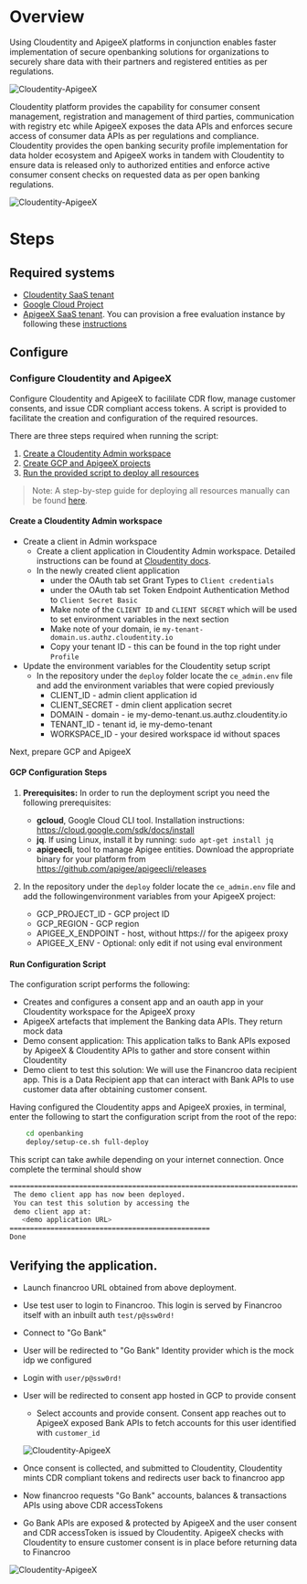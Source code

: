 # Overview

Using Cloudentity and ApigeeX platforms in conjunction enables faster implementation of secure openbanking solutions
for organizations to securely share data with their partners and registered entities as per
regulations.

![Cloudentity-ApigeeX](./images/ce-apigeex-openbanking-overview.png)

 Cloudentity platform provides the capability for consumer consent management, registration and management of third parties, communication with registry etc while ApigeeX exposes the data APIs and enforces secure access of consumer data APIs as per regulations and compliance.  Cloudentity provides the open banking security profile implementation for data holder ecosystem and ApigeeX works in tandem with Cloudentity to ensure data is released only to authorized entities and enforce active consumer consent checks on requested data as per open banking regulations.

![Cloudentity-ApigeeX](./images/ce-apigeex-overview.jpeg)

# Steps

## Required systems

* [Cloudentity SaaS tenant](https://developer.cloudentity.com/get_started/getting_started_with_cloudentity_access_management/)
* [Google Cloud Project](https://cloud.google.com/resource-manager/docs/creating-managing-projects#creating_a_project)
* [ApigeeX SaaS tenant](https://cloud.google.com/apigee). You can provision a free evaluation instance by following these [instructions](https://cloud.google.com/apigee/docs/api-platform/get-started/eval-orgs)

## Configure

### Configure Cloudentity and ApigeeX

Configure Cloudentity and ApigeeX to facililate CDR flow, manage customer consents, and issue CDR compliant
access tokens. A script is provided to facilitate the creation and configuration of the required resources.

There are three steps required when running the script:

1. [Create a Cloudentity Admin workspace](#Create-a-Cloudentity-Admin-workspace)
2. [Create GCP and ApigeeX projects](#GCP-Deployment-Steps)
3. [Run the provided script to deploy all resources](#deploying-the-script)

>Note: A step-by-step guide for deploying all resources manually can be found [here](/README_DETAILED.md).

#### Create a Cloudentity Admin workspace

* Create a client in Admin workspace
   * Create a client application in Cloudentity Admin workspace. Detailed instructions can be found at [Cloudentity docs](https://developer.cloudentity.com/howtos/tenant_configuration/adding_workspaces/).
   * In the newly created client application
      * under the OAuth tab set Grant Types to `Client credentials`
      * under the OAuth tab set Token Endpoint Authentication Method to `Client Secret Basic`
      * Make note of the `CLIENT ID` and `CLIENT SECRET` which will be used to set environment variables in the next section
      * Make note of your domain, ie `my-tenant-domain.us.authz.cloudentity.io`
      * Copy your tenant ID - this can be found in the top right under `Profile`
* Update the environment variables for the Cloudentity setup script
   * In the repository under the `deploy` folder locate the `ce_admin.env` file and add the environment variables that were copied previously
      * CLIENT_ID - admin client application id
      * CLIENT_SECRET - dmin client application secret
      * DOMAIN - domain - ie my-demo-tenant.us.authz.cloudentity.io
      * TENANT_ID - tenant id, ie my-demo-tenant
      * WORKSPACE_ID - your desired workspace id without spaces

Next, prepare GCP and ApigeeX

#### GCP Configuration Steps

1. __Prerequisites:__ In order to run the deployment script you need the following prerequisites:
   - __gcloud__, Google Cloud CLI tool. Installation instructions: https://cloud.google.com/sdk/docs/install
   - __jq__. If using Linux, install it by running: `sudo apt-get install jq`
   - __apigeecli__, tool to manage Apigee entities. Download the appropriate binary for your platform from https://github.com/apigee/apigeecli/releases

2. In the repository under the `deploy` folder locate the `ce_admin.env` file and add the followingenvironment variables from your ApigeeX project:
   - GCP_PROJECT_ID - GCP project ID
   - GCP_REGION - GCP region
   - APIGEE_X_ENDPOINT - host, without https:// for the apigeex proxy
   - APIGEE_X_ENV - Optional: only edit if not using eval environment

#### Run Configuration Script

The configuration script performs the following:
 - Creates and configures a consent app and an oauth app in your Cloudentity workspace for the ApigeeX proxy
 - ApigeeX artefacts that implement the Banking data APIs. They return mock data
 - Demo consent application: This application talks to Bank APIs exposed by ApigeeX & Cloudentity APIs to gather and store consent within Cloudentity
 - Demo client to test this solution: We will use the Financroo data recipient app. This is a Data Recipient app that can interact with Bank APIs to use customer data after obtaining customer consent.

Having configured the Cloudentity apps and ApigeeX proxies, in terminal, enter the following to start the configuration script from the root of the repo:
```bash
    cd openbanking
    deploy/setup-ce.sh full-deploy
```

This script can take awhile depending on your internet connection. Once complete the terminal should show
```bash
===================================================================================================
 The demo client app has now been deployed.
 You can test this solution by accessing the
 demo client app at:
   <demo application URL>
=================================================
Done
```

## Verifying the application.

* Launch financroo URL obtained from above deployment.

* Use test user to login to Financroo. This login is served by Financroo itself with an inbuilt auth
    `test/p@ssw0rd!`

* Connect to "Go Bank"

* User will be redirected to "Go Bank" Identity provider which is the mock idp we configured

* Login with `user/p@ssw0rd!`

* User will be redirected to consent app hosted in GCP to provide consent
    * Select accounts and provide consent. Consent app reaches out to ApigeeX exposed Bank APIs to fetch accounts for this user identified with `customer_id`

   ![Cloudentity-ApigeeX](./images/ce-cdr-quickstart-consent-page.png)

* Once consent is collected, and submitted to Cloudentity, Cloudentity mints CDR compliant tokens
and redirects user back to financroo  app

* Now financroo requests "Go Bank" accounts, balances & transactions APIs using above CDR accessTokens

* Go Bank APIs are exposed & protected by ApigeeX and the user consent and CDR accessToken is issued by Cloudentity. ApigeeX checks with Cloudentity to ensure customer consent is in place before returning data to Financroo

![Cloudentity-ApigeeX](./images/ce-cdr-quickstart-financroo-app.png)


